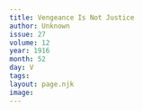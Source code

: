 ```yaml
---
title: Vengeance Is Not Justice
author: Unknown
issue: 27
volume: 12
year: 1916
month: 52
day: V
tags:
layout: page.njk
image:
---
```

